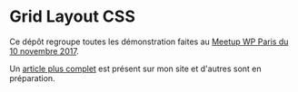 # Grid Layout CSS

Ce dépôt regroupe toutes les démonstration faites au [Meetup WP Paris du 10 novembre 2017](https://www.meetup.com/fr-FR/wordpress-ile-de-france/events/244251034/). 

Un [article plus complet](https://www.gregoirenoyelle.com/utiliser-grid-layout-css-theme-wordpress/) est présent sur mon site et d'autres sont en préparation. 
